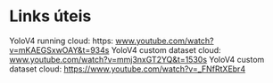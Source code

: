 # Links úteis

YoloV4 running cloud: https: www.youtube.com/watch?v=mKAEGSxwOAY&t=934s
YoloV4 custom dataset cloud: www.youtube.com/watch?v=mmj3nxGT2YQ&t=1530s
YoloV4 custom dataset cloud: https://www.youtube.com/watch?v=_FNfRtXEbr4 
